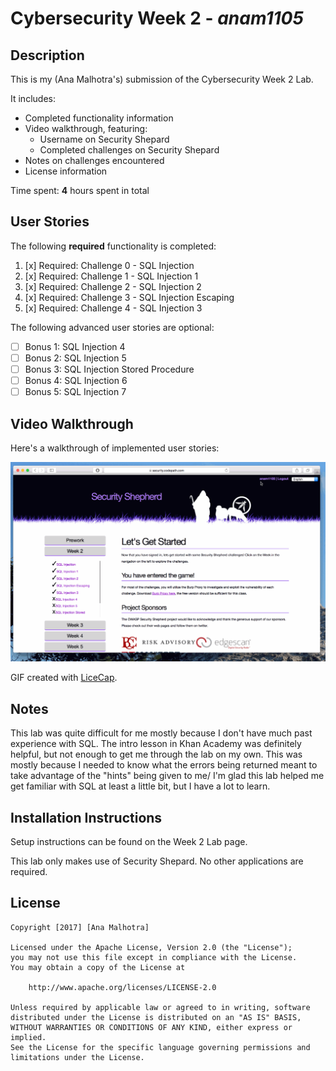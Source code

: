 # Cybersecurity Week 2 - *anam1105* 

## Description

This is my (Ana Malhotra's) submission of the Cybersecurity Week 2 Lab.

It includes:
* Completed functionality information
* Video walkthrough, featuring:
  *  Username on Security Shepard
  * Completed challenges on Security Shepard
* Notes on challenges encountered
* License information


Time spent: **4** hours spent in total 

## User Stories

The following **required** functionality is completed:

1. [x]  Required: Challenge 0 - SQL Injection
2. [x]  Required: Challenge 1 - SQL Injection 1
3. [x]  Required: Challenge 2 - SQL Injection 2
4. [x]  Required: Challenge 3 - SQL Injection Escaping
5. [x]  Required: Challenge 4 - SQL Injection 3

The following advanced user stories are optional:

* [ ]  Bonus 1: SQL Injection 4
* [ ]  Bonus 2: SQL Injection 5
* [ ]  Bonus 3: SQL Injection Stored Procedure
* [ ]  Bonus 4: SQL Injection 6
* [ ]  Bonus 5: SQL Injection 7

## Video Walkthrough

Here's a walkthrough of implemented user stories:

<img src='walkthrough.gif' title='Video Walkthrough' width='' alt='Video Walkthrough' />

GIF created with [LiceCap](http://www.cockos.com/licecap/).

## Notes

This lab was quite difficult for me mostly because I don't have much past experience with SQL. The intro lesson in Khan Academy was definitely helpful, but not enough to get me through the lab on my own. This was mostly because I needed to know what the errors being returned meant to take advantage of the "hints" being given to me/ I'm glad this lab helped me get familiar with SQL at least a little bit, but I have a lot to learn.

## Installation Instructions

Setup instructions can be found on the Week 2 Lab page.

This lab only makes use of Security Shepard. No other applications are required.

## License

    Copyright [2017] [Ana Malhotra]

    Licensed under the Apache License, Version 2.0 (the "License");
    you may not use this file except in compliance with the License.
    You may obtain a copy of the License at

        http://www.apache.org/licenses/LICENSE-2.0

    Unless required by applicable law or agreed to in writing, software
    distributed under the License is distributed on an "AS IS" BASIS,
    WITHOUT WARRANTIES OR CONDITIONS OF ANY KIND, either express or implied.
    See the License for the specific language governing permissions and
    limitations under the License.